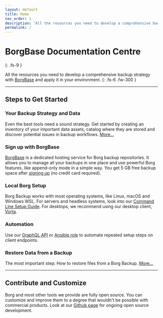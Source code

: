 ```yaml
---
layout: default
title: Home
nav_order: 1
description: "All the resources you need to develop a comprehensive backup strategy with BorgBase and apply it in your environment."
permalink: /
---
```


# BorgBase Documentation Centre
{: .fs-9 }

All the resources you need to develop a comprehensive backup strategy with [BorgBase](https://www.borgbase.com) and apply it in your environment.
{: .fs-6 .fw-300 }

---

## Steps to Get Started

### Your Backup Strategy and Data
Even the best tools need a sound strategy. Get started by creating an inventory of your important data assets, catalog where they are stored and discover potential issues in backup workflows. [More...](strategy)

### Sign up with BorgBase
[BorgBase](https://www.borgbase.com) is a dedicated hosting service for Borg backup repositories. It allows you to manage all your backups in one place and use powerful Borg features, like append-only mode in a simple way. You get 5 GB free backup space after [signing up](https://www.borgbase.com/register) (no credit card required).

### Local Borg Setup
Borg Backup works with most operating systems, like Linux, macOS and Windows WSL. For servers and headless systems, look into our [Command Line Setup Guide](setup/cli). For desktops, we recommend using our desktop client, [Vorta](setup/vorta).

### Automation
Use our [GraphQL API](api) or [Ansible role](setup/ansible) to automate repeated setup steps on client endpoints.

### Restore Data from a Backup
The most important step: How to restore files from a Borg Backup. [More...](restore)

---

## Contribute and Customize

Borg and most other tools we provide are fully open source. You can customize and improve them to a degree that wouldn't be possible with commercial products. Look at our [Github page](https://github.com/borgbase) for ongoing open source development.